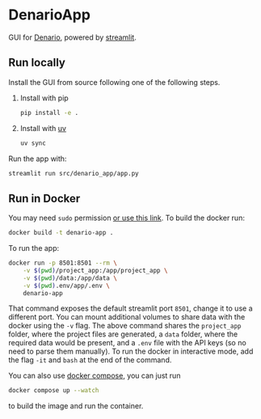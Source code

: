 # DenarioApp

GUI for [Denario](https://github.com/AstroPilot-AI/Denario.git), powered by [streamlit](https://streamlit.io).

## Run locally

Install the GUI from source following one of the following steps.

1. Install with pip

   ```bash
   pip install -e .
   ```

2. Install with [uv](https://docs.astral.sh/uv/)

   ```bash
   uv sync
   ```

Run the app with:

```bash
streamlit run src/denario_app/app.py
```

## Run in Docker

You may need `sudo` permission [or use this link](https://docs.docker.com/engine/install/linux-postinstall/). To build the docker run:

```bash
docker build -t denario-app .
```

To run the app:

```bash
docker run -p 8501:8501 --rm \
    -v $(pwd)/project_app:/app/project_app \
    -v $(pwd)/data:/app/data \
    -v $(pwd).env/app/.env \
    denario-app
```

That command exposes the default streamlit port `8501`, change it to use a different port. You can mount additional volumes to share data with the docker using the `-v` flag. The above command shares the `project_app` folder, where the project files are generated, a `data` folder, where the required data would be present, and a `.env` file with the API keys (so no need to parse them manually). To run the docker in interactive mode, add the flag `-it` and `bash` at the end of the command.

You can also use [docker compose](https://docs.docker.com/compose/), you can just run

```bash
docker compose up --watch
```

to build the image and run the container.

